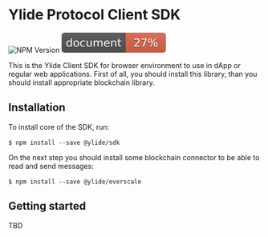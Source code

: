 # Ylide Protocol Client SDK

![NPM Version](https://img.shields.io/npm/v/@ylide/sdk) ![Documentation coverage](./docs/coverage.svg)

This is the Ylide Client SDK for browser environment to use in dApp or regular web applications. First of all, you should install this library, than you should install appropriate blockchain library.

## Installation

To install core of the SDK, run:

```shell
$ npm install --save @ylide/sdk
```

On the next step you should install some blockchain connector to be able to read and send messages:

```shell
$ npm install --save @ylide/everscale
```

## Getting started

TBD
